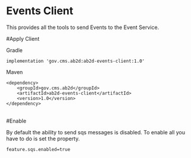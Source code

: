 # Events Client

This provides all the tools to send Events to the Event Service.

#Apply Client

Gradle
```
implementation 'gov.cms.ab2d:ab2d-events-client:1.0'
```

Maven
```
<dependency>
    <groupId>gov.cms.ab2d</groupId>
    <artifactId>ab2d-events-client</artifactId>
    <version>1.0</version>
</dependency>
```
\
#Enable

By default the ability to send sqs messages is disabled. To enable all you have to do is set the property.
```
feature.sqs.enabled=true
```

